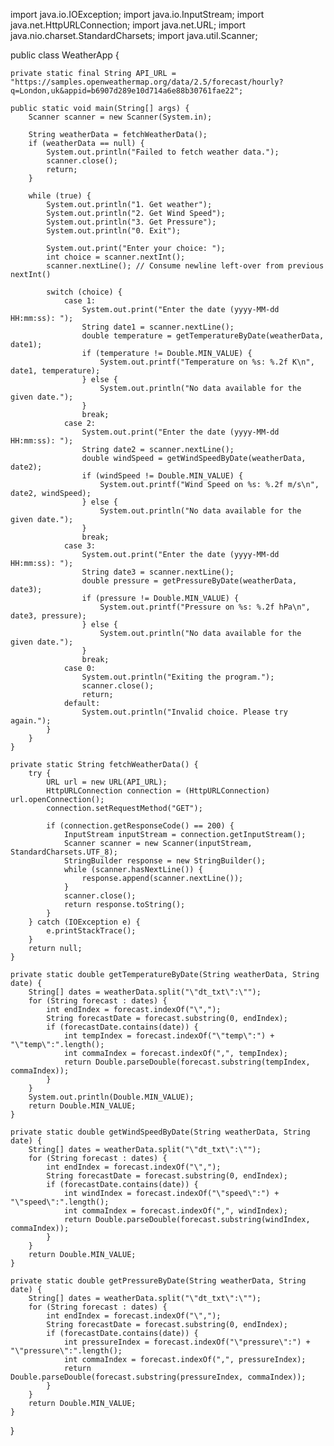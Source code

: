 import java.io.IOException;
import java.io.InputStream;
import java.net.HttpURLConnection;
import java.net.URL;
import java.nio.charset.StandardCharsets;
import java.util.Scanner;

public class WeatherApp {

    private static final String API_URL = "https://samples.openweathermap.org/data/2.5/forecast/hourly?q=London,uk&appid=b6907d289e10d714a6e88b30761fae22";

    public static void main(String[] args) {
        Scanner scanner = new Scanner(System.in);

        String weatherData = fetchWeatherData();
        if (weatherData == null) {
            System.out.println("Failed to fetch weather data.");
            scanner.close();
            return;
        }

        while (true) {
            System.out.println("1. Get weather");
            System.out.println("2. Get Wind Speed");
            System.out.println("3. Get Pressure");
            System.out.println("0. Exit");

            System.out.print("Enter your choice: ");
            int choice = scanner.nextInt();
            scanner.nextLine(); // Consume newline left-over from previous nextInt()

            switch (choice) {
                case 1:
                    System.out.print("Enter the date (yyyy-MM-dd HH:mm:ss): ");
                    String date1 = scanner.nextLine();
                    double temperature = getTemperatureByDate(weatherData, date1);
                    if (temperature != Double.MIN_VALUE) {
                        System.out.printf("Temperature on %s: %.2f K\n", date1, temperature);
                    } else {
                        System.out.println("No data available for the given date.");
                    }
                    break;
                case 2:
                    System.out.print("Enter the date (yyyy-MM-dd HH:mm:ss): ");
                    String date2 = scanner.nextLine();
                    double windSpeed = getWindSpeedByDate(weatherData, date2);
                    if (windSpeed != Double.MIN_VALUE) {
                        System.out.printf("Wind Speed on %s: %.2f m/s\n", date2, windSpeed);
                    } else {
                        System.out.println("No data available for the given date.");
                    }
                    break;
                case 3:
                    System.out.print("Enter the date (yyyy-MM-dd HH:mm:ss): ");
                    String date3 = scanner.nextLine();
                    double pressure = getPressureByDate(weatherData, date3);
                    if (pressure != Double.MIN_VALUE) {
                        System.out.printf("Pressure on %s: %.2f hPa\n", date3, pressure);
                    } else {
                        System.out.println("No data available for the given date.");
                    }
                    break;
                case 0:
                    System.out.println("Exiting the program.");
                    scanner.close();
                    return;
                default:
                    System.out.println("Invalid choice. Please try again.");
            }
        }
    }

    private static String fetchWeatherData() {
        try {
            URL url = new URL(API_URL);
            HttpURLConnection connection = (HttpURLConnection) url.openConnection();
            connection.setRequestMethod("GET");

            if (connection.getResponseCode() == 200) {
                InputStream inputStream = connection.getInputStream();
                Scanner scanner = new Scanner(inputStream, StandardCharsets.UTF_8);
                StringBuilder response = new StringBuilder();
                while (scanner.hasNextLine()) {
                    response.append(scanner.nextLine());
                }
                scanner.close();
                return response.toString();
            }
        } catch (IOException e) {
            e.printStackTrace();
        }
        return null;
    }

    private static double getTemperatureByDate(String weatherData, String date) {
        String[] dates = weatherData.split("\"dt_txt\":\"");
        for (String forecast : dates) {
            int endIndex = forecast.indexOf("\",");
            String forecastDate = forecast.substring(0, endIndex);
            if (forecastDate.contains(date)) {
                int tempIndex = forecast.indexOf("\"temp\":") + "\"temp\":".length();
                int commaIndex = forecast.indexOf(",", tempIndex);
                return Double.parseDouble(forecast.substring(tempIndex, commaIndex));
            }
        }
        System.out.println(Double.MIN_VALUE);
        return Double.MIN_VALUE;
    }

    private static double getWindSpeedByDate(String weatherData, String date) {
        String[] dates = weatherData.split("\"dt_txt\":\"");
        for (String forecast : dates) {
            int endIndex = forecast.indexOf("\",");
            String forecastDate = forecast.substring(0, endIndex);
            if (forecastDate.contains(date)) {
                int windIndex = forecast.indexOf("\"speed\":") + "\"speed\":".length();
                int commaIndex = forecast.indexOf(",", windIndex);
                return Double.parseDouble(forecast.substring(windIndex, commaIndex));
            }
        }
        return Double.MIN_VALUE;
    }

    private static double getPressureByDate(String weatherData, String date) {
        String[] dates = weatherData.split("\"dt_txt\":\"");
        for (String forecast : dates) {
            int endIndex = forecast.indexOf("\",");
            String forecastDate = forecast.substring(0, endIndex);
            if (forecastDate.contains(date)) {
                int pressureIndex = forecast.indexOf("\"pressure\":") + "\"pressure\":".length();
                int commaIndex = forecast.indexOf(",", pressureIndex);
                return Double.parseDouble(forecast.substring(pressureIndex, commaIndex));
            }
        }
        return Double.MIN_VALUE;
    }
}
